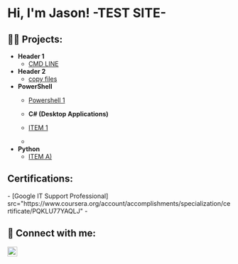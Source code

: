<h1>Hi, I'm Jason! -TEST SITE- 
<h2>👨‍💻 Projects:</h2>

- <b>Header 1 </b>
  - [CMD LINE](https://github.com/)
- <b>Header 2</b>
  - [copy files](https://github.com)
- <b>PowerShell</b>
  - [Powershell 1](https://github.com/)

  - <b>C# (Desktop Applications)</b>
  - [ITEM 1](https://github.com)
  - 
- <b>Python</b>
  - [ITEM A)](https://github.com/)

<h2> Certifications:</h2>
  - [Google IT Support Professional] src="https://www.coursera.org/account/accomplishments/specialization/certificate/PQKLU77YAQLJ"
-
<h2> 🤳 Connect with me:</h2>


[<img align="left" alt="JoshMadakor | LinkedIn" width="22px" src="https://cdn.jsdelivr.net/npm/simple-icons@v3/icons/linkedin.svg" />][linkedin]



[linkedin]: https://linkedin.com/in/

<!--
**joshmadakor1/joshmadakor1** is a ✨ _special_ ✨ repository because its `README.md` (this file) appears on your GitHub profile.

Here are some ideas to get you started:

- 🔭 I’m currently working on ...
- 🌱 I’m currently learning ...
- 👯 I’m looking to collaborate on ...
- 🤔 I’m looking for help with ...
- 💬 Ask me about ...
- 📫 How to reach me: ...
- 😄 Pronouns: ...
- ⚡ Fun fact: ...
-->
